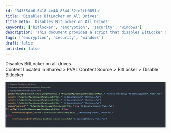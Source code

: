 ```yaml
---
id: '343354b6-6418-4e44-8544-52fe2fb0851a'
title: 'Disables BitLocker on All Drives'
title_meta: 'Disables BitLocker on All Drives'
keywords: ['bitlocker', 'encryption', 'security', 'windows']
description: 'This document provides a script that disables BitLocker on all drives, ensuring that data encryption is turned off and allowing for easier access to the drives. It includes a reference to the content location for further details.'
tags: ['encryption', 'security', 'windows']
draft: false
unlisted: false
---
```

Disables BitLocker on all drives.  
Content Located in Shared > PVAL Content Source > BitLocker > Disable Bitlocker

![Image](../../../static/img/Disable-BitLocker/image_1.png)












